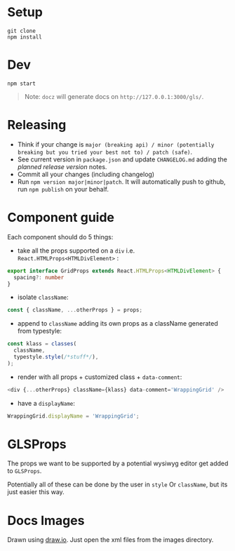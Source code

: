 # Setup
```
git clone
npm install
```

# Dev
```
npm start
```

> Note: `docz` will generate docs on `http://127.0.0.1:3000/gls/`. 

# Releasing
* Think if your change is `major (breaking api) / minor (potentially breaking but you tried your best not to) / patch (safe)`.
* See current version in `package.json` and update `CHANGELOG.md` adding the *planned release version* notes.
* Commit all your changes (including changelog)
* Run `npm version major|minor|patch`. It will automatically push to github, run `npm publish` on your behalf.

# Component guide 
Each component should do 5 things: 
* take all the props supported on a `div` i.e. `React.HTMLProps<HTMLDivElement>` :
```ts
export interface GridProps extends React.HTMLProps<HTMLDivElement> {
  spacing?: number
}
```
* isolate `className`:
```ts
const { className, ...otherProps } = props;
```
* append to `className` adding its own props as a className generated from typestyle:
```ts
const klass = classes(
  className,
  typestyle.style(/*stuff*/),
);
```
* render with all props + customized class + `data-comment`:
```ts
<div {...otherProps} className={klass} data-comment='WrappingGrid' />
```
* have a `displayName`: 
```ts
WrappingGrid.displayName = 'WrappingGrid';
```

# GLSProps
The props we want to be supported by a potential wysiwyg editor get added to `GLSProps`. 

Potentially all of these can be done by the user in `style` Or `className`, but its just easier this way.


# Docs Images

Drawn using [draw.io](https://draw.io). Just open the xml files from the images directory.